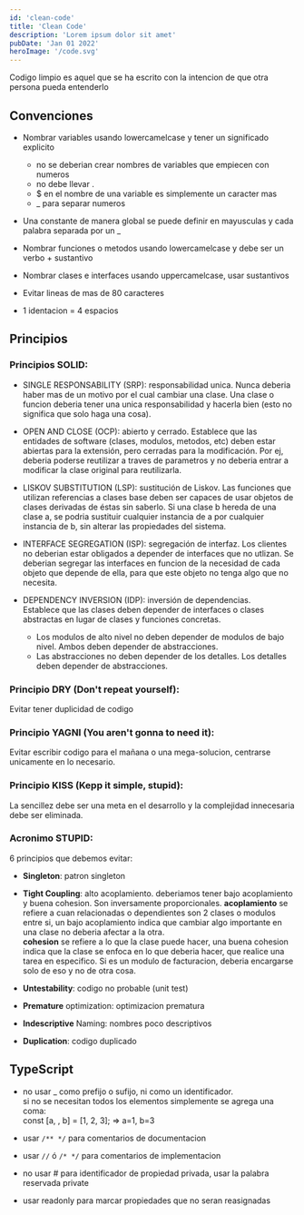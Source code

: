 ```yaml
---
id: 'clean-code'
title: 'Clean Code'
description: 'Lorem ipsum dolor sit amet'
pubDate: 'Jan 01 2022'
heroImage: '/code.svg'
---
```


Codigo limpio es aquel que se ha escrito con la intencion de que otra
persona pueda entenderlo

## Convenciones

- Nombrar variables usando lowercamelcase y tener un significado explicito

  - no se deberian crear nombres de variables que empiecen con numeros
  - no debe llevar .
  - $ en el nombre de una variable es simplemente un caracter mas
  - \_ para separar numeros

- Una constante de manera global se puede definir en mayusculas y cada
  palabra separada por un \_

- Nombrar funciones o metodos usando lowercamelcase y
  debe ser un verbo + sustantivo

- Nombrar clases e interfaces usando uppercamelcase, usar sustantivos

- Evitar lineas de mas de 80 caracteres

- 1 identacion = 4 espacios

## Principios

### Principios SOLID:

- SINGLE RESPONSABILITY (SRP): responsabilidad unica.
  Nunca deberia haber mas de un motivo por el cual cambiar una clase.
  Una clase o funcion deberia tener una unica responsabilidad y hacerla
  bien (esto no significa que solo haga una cosa).

- OPEN AND CLOSE (OCP): abierto y cerrado.
  Establece que las entidades de software (clases, modulos, metodos, etc)
  deben estar abiertas para la extensión, pero cerradas para la
  modificación. Por ej, deberia poderse reutilizar a traves de
  parametros y no deberia entrar a modificar la clase original para
  reutilizarla.

- LISKOV SUBSTITUTION (LSP): sustitución de Liskov.
  Las funciones que utilizan referencias a clases base deben ser
  capaces de usar objetos de clases derivadas de éstas sin saberlo.
  Si una clase b hereda de una clase a, se podria sustituir cualquier
  instancia de a por cualquier instancia de b, sin alterar las
  propiedades del sistema.

- INTERFACE SEGREGATION (ISP): segregación de interfaz.
  Los clientes no deberian estar obligados a depender de interfaces
  que no utlizan. Se deberian segregar las interfaces en funcion de
  la necesidad de cada objeto que depende de ella, para que este objeto
  no tenga algo que no necesita.

- DEPENDENCY INVERSION (IDP): inversión de dependencias.  
  Establece que las clases deben depender de interfaces o clases abstractas en lugar de
  clases y funciones concretas.
  - Los modulos de alto nivel no deben depender de modulos de bajo nivel.
    Ambos deben depender de abstracciones.
  - Las abstracciones no deben depender de los detalles.
    Los detalles deben depender de abstracciones.

### Principio DRY (Don't repeat yourself):

Evitar tener duplicidad de codigo

### Principio YAGNI (You aren't gonna to need it):

Evitar escribir codigo para el mañana o una mega-solucion, centrarse
unicamente en lo necesario.

### Principio KISS (Kepp it simple, stupid):

La sencillez debe ser una meta en el desarrollo y la complejidad innecesaria
debe ser eliminada.

### Acronimo STUPID:

6 principios que debemos evitar:

- **Singleton**: patron singleton

- **Tight Coupling**: alto acoplamiento.
  deberiamos tener bajo acoplamiento y buena cohesion. Son inversamente proporcionales.
  **acoplamiento** se refiere a cuan relacionadas o dependientes son 2
  clases o modulos entre si, un bajo acoplamiento indica que cambiar
  algo importante en una clase no deberia afectar a la otra.  
  **cohesion** se refiere a lo que la clase puede hacer, una buena cohesion
  indica que la clase se enfoca en lo que deberia hacer, que realice una tarea en especifico.
  Si es un modulo de facturacion, deberia encargarse solo de eso y no de otra cosa.

- **Untestability**: codigo no probable (unit test)

- **Premature** optimization: optimizacion prematura

- **Indescriptive** Naming: nombres poco descriptivos

- **Duplication**: codigo duplicado

## TypeScript

- no usar \_ como prefijo o sufijo, ni como un identificador.  
  si no se necesitan todos los elementos simplemente se agrega una coma:  
  const [a, , b] = [1, 2, 3]; => a=1, b=3

- usar `/** */` para comentarios de documentacion
- usar `//` ó `/* */` para comentarios de implementacion

- no usar # para identificador de propiedad privada, usar la palabra
  reservada private

- usar readonly para marcar propiedades que no seran reasignadas
